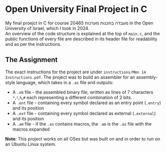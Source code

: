 # Open University Final Project in C
My final proejct in C for course 20465 מעבדה בתכנות מערכות in the Open University of Israel, which I took in 2024.  
An overview of the code structure is explained at the top of `main.c`, and the public functions of every file are described in its header file for readability and as per the instructions.

## The Assignment
The exact instructions for the project are under `instructions/Mmn 14 Instructions.pdf`.
The project was to build an assembler for an assembly-style language, which takes in a `.as` file and outputs:
* A `.ob` file - the assembled binary file, written as lines of 7 characters `*`,`!`,`%`,`#` each representing a different combination of 2 bits.
* A `.ent` file - containing every symbol declared as an entry point (`.entry`) and its position
* A `.ext` file - containing every symbol declared as external (`.external`) and its position
* A `.am` file - if the `.as` contains macros, the `.am` is the `.as` file with the macros expanded

**Note**: This project works on all OSes but was built on and in order to run on an Ubuntu Linux system.
